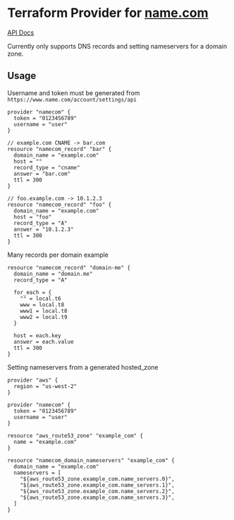 # Terraform Provider for [name.com](https://name.com)

[API Docs](https://www.name.com/api-docs)

Currently only supports DNS records and setting nameservers for a domain zone.

## Usage

Username and token must be generated from
`https://www.name.com/account/settings/api`

```HCL
provider "namecom" {
  token = "0123456789"
  username = "user"
}

// example.com CNAME -> bar.com
resource "namecom_record" "bar" {
  domain_name = "example.com"
  host = ""
  record_type = "cname"
  answer = "bar.com"
  ttl = 300
}

// foo.example.com -> 10.1.2.3
resource "namecom_record" "foo" {
  domain_name = "example.com"
  host = "foo"
  record_type = "A"
  answer = "10.1.2.3"
  ttl = 300
}
```

Many records per domain example

```HCL
resource "namecom_record" "domain-me" {
  domain_name = "domain.me"
  record_type = "A"
  
  for_each = {
    "" = local.t6
    www = local.t8
    www1 = local.t8
    www2 = local.t9
  }

  host = each.key
  answer = each.value
  ttl = 300
}
```

Setting nameservers from a generated hosted_zone

```HCL
provider "aws" {
  region = "us-west-2"
}

provider "namecom" {
  token = "0123456789"
  username = "user"
}

resource "aws_route53_zone" "example_com" {
  name = "example.com"
}

resource "namecom_domain_nameservers" "example_com" {
  domain_name = "example.com"
  nameservers = [
    "${aws_route53_zone.example_com.name_servers.0}",
    "${aws_route53_zone.example_com.name_servers.1}",
    "${aws_route53_zone.example_com.name_servers.2}",
    "${aws_route53_zone.example_com.name_servers.3}",
  ]
}
```

